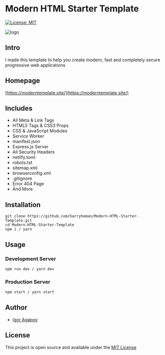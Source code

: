 
# Modern HTML Starter Template

[![License: MIT](https://img.shields.io/badge/License-MIT-blue.svg)](https://opensource.org/licenses/MIT)

![logo](https://moderntemplate.site/img/logo.png)

## Intro

I made this template to help you create modern, fast and completely secure progressive web applications

## Homepage

[https://moderntemplate.site/](https://moderntemplate.site/)

## Includes

- All Meta & Link Tags
- HTML5 Tags & CSS3 Props
- CSS & JavaScript Modules
- Service Worker
- manifest.json
- Express.js Server
- All Security Headers
- netlify.toml
- robots.txt
- sitemap.xml
- browserconfig.xml
- .gitignore
- Error 404 Page
- And More

## Installation

```
git clone https://github.com/harryheman/Modern-HTML-Starter-Template.git
cd Modern-HTML-Starter-Template
npm i / yarn
```

## Usage

### Development Server

```bash
npm run dev / yarn dev
```

### Production Server

```bash
npm start / yarn start
```

## Author

- [Igor Agapov](https://github.com/harryheman)

## License

This project is open source and available under the [MIT License](LICENSE)
